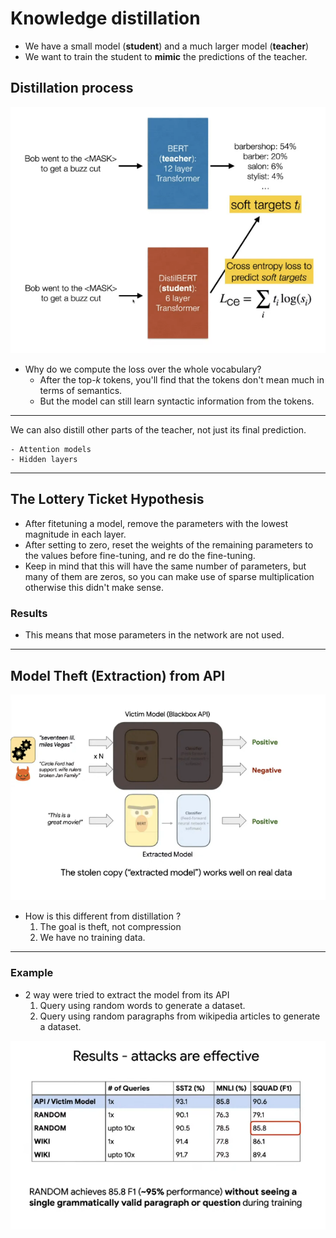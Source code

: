 # Knowledge distillation

- We have a small model (**student**) and a much larger model (**teacher**)
- We want to train the student to **mimic** the predictions of the teacher.

## Distillation process

![alt](./images/20-model-distillation/process-distillation.png)

- Why do we compute the loss over the whole vocabulary?
  - After the top-$k$ tokens, you'll find that the tokens don't mean much in terms of semantics.
  - But the model can still learn syntactic information from the tokens.

----------

We can also distill other parts of the teacher, not just its final prediction.

    - Attention models
    - Hidden layers

----------

## The Lottery Ticket Hypothesis

- After fitetuning a model, remove the parameters with the lowest magnitude in each layer.
- After setting to zero, reset the weights of the remaining parameters to the values before fine-tuning, and re do the fine-tuning.
- Keep in mind that this will have the same number of parameters, but many of them are zeros, so you can make use of sparse multiplication otherwise this didn't make sense.

### Results
- This means that mose parameters in the network are not used.

----------

## Model Theft (Extraction) from API

![alt](images/20-model-distillation/model-extraction.png)


- How is this different from distillation ?
    1. The goal is theft, not compression
    2. We have no training data.

----------

### Example

- 2 way were tried to extract the model from its API
  1. Query using random words to generate a dataset.
  2. Query using random paragraphs from wikipedia articles to generate a dataset. 

![alt](./images/20-model-distillation/theft-results.png)
